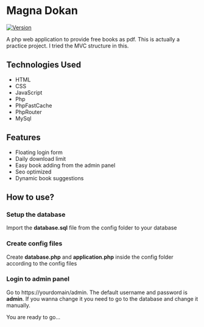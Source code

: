 # Magna Dokan

[![Version](https://img.shields.io/badge/version-1.0.0-blue.svg)](https://github.com/rionislam/magnadokan/releases/tag/v1.0.0)

A php web application to provide free books as pdf. This is actually a practice project. I tried the MVC structure in this.

## Technologies Used

* HTML
* CSS
* JavaScript
* Php
* PhpFastCache
* PhpRouter
* MySql

## Features
* Floating login form
* Daily download limit
* Easy book adding from the admin panel
* Seo optimized
* Dynamic book suggestions

## How to use?

### Setup the database
Import the **database.sql** file from the config folder to your database

### Create config files
Create **database.php** and **application.php** inside the config folder according to the config files

### Login to admin panel
Go to https://yourdomain/admin. The default username and password is **admin**. If you wanna change it you need to go to the database and change it manually. 

You are ready to go...